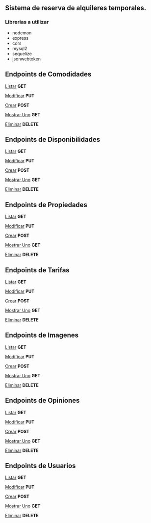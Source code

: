 ## Sistema de reserva de alquileres temporales.

### Librerias a utilizar

* nodemon
* express
* cors
* mysql2
* sequelize
* jsonwebtoken

## Endpoints de Comodidades

[Listar](http://localhost:5000/api/v1/comodidad) **GET**

[Modificar](http://localhost:5000/api/v1/comodidad/4) **PUT**

[Crear](http://localhost:5000/api/v1/comodidad) **POST**

[Mostrar Uno](http://localhost:5000/api/v1/comodidad/4) **GET**

[Eliminar](http://localhost:5000/api/v1/comodidad/4) **DELETE**

## Endpoints de Disponibilidades

[Listar](http://localhost:5000/api/v1/disponibilidad) **GET**

[Modificar](http://localhost:5000/api/v1/disponibilidad/6) **PUT**

[Crear](http://localhost:5000/api/v1/disponibilidad) **POST**

[Mostrar Uno](http://localhost:5000/api/v1/disponibilidad/6) **GET**

[Eliminar](http://localhost:5000/api/v1/disponibilidad/6) **DELETE**

## Endpoints de Propiedades

[Listar](http://localhost:5000/api/v1/propiedad) **GET**

[Modificar](http://localhost:5000/api/v1/propiedad/6) **PUT**

[Crear](http://localhost:5000/api/v1/propiedad) **POST**

[Mostrar Uno](http://localhost:5000/api/v1/propiedad/6) **GET**

[Eliminar](http://localhost:5000/api/v1/propiedad/6) **DELETE**

## Endpoints de Tarifas

[Listar](http://localhost:5000/api/v1/tarifa) **GET**

[Modificar](http://localhost:5000/api/v1/tarifa/6) **PUT**

[Crear](http://localhost:5000/api/v1/tarifa) **POST**

[Mostrar Uno](http://localhost:5000/api/v1/tarifa/6) **GET**

[Eliminar](http://localhost:5000/api/v1/tarifa/6) **DELETE**

## Endpoints de Imagenes

[Listar](http://localhost:5000/api/v1/imagen) **GET**

[Modificar](http://localhost:5000/api/v1/imagen/6) **PUT**

[Crear](http://localhost:5000/api/v1/imagen) **POST**

[Mostrar Uno](http://localhost:5000/api/v1/imagen/6) **GET**

[Eliminar](http://localhost:5000/api/v1/imagen/6) **DELETE**

## Endpoints de Opiniones

[Listar](http://localhost:5000/api/v1/opinion) **GET**

[Modificar](http://localhost:5000/api/v1/opinion/6) **PUT**

[Crear](http://localhost:5000/api/v1/opinion) **POST**

[Mostrar Uno](http://localhost:5000/api/v1/opinion/6) **GET**

[Eliminar](http://localhost:5000/api/v1/opinion/6) **DELETE**

## Endpoints de Usuarios

[Listar](http://localhost:5000/api/v1/usuario) **GET**

[Modificar](http://localhost:5000/api/v1/usuario/6) **PUT**

[Crear](http://localhost:5000/api/v1/usuario) **POST**

[Mostrar Uno](http://localhost:5000/api/v1/usuario/6) **GET**

[Eliminar](http://localhost:5000/api/v1/usuario/6) **DELETE**


